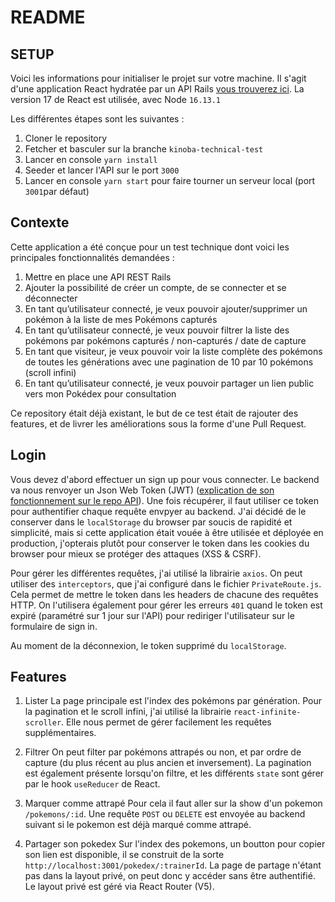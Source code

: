 # README

## SETUP

Voici les informations pour initialiser le projet sur votre machine.
Il s'agit d'une application React hydratée par un API Rails [vous trouverez ici](https://github.com/benoitbarges/kinoba-technical-test). La version 17 de React est utilisée, avec Node `16.13.1`

Les différentes étapes sont les suivantes :
1. Cloner le repository
2. Fetcher et basculer sur la branche `kinoba-technical-test`
3. Lancer en console `yarn install`
4. Seeder et lancer l'API sur le port `3000`
5. Lancer en console `yarn start` pour faire tourner un serveur local (port `3001`par défaut)

## Contexte

Cette application a été conçue pour un test technique dont voici les principales fonctionnalités demandées :
1. Mettre en place une API REST Rails
2. Ajouter la possibilité de créer un compte, de se connecter et se déconnecter
3. En tant qu’utilisateur connecté, je veux pouvoir ajouter/supprimer un pokémon à la liste
de mes Pokémons capturés
4. En tant qu’utilisateur connecté, je veux pouvoir filtrer la liste des pokémons par pokémons capturés / non-capturés / date de capture
5. En tant que visiteur, je veux pouvoir voir la liste complète des pokémons de toutes les
générations avec une pagination de 10 par 10 pokémons (scroll infini)
6. En tant qu’utilisateur connecté, je veux pouvoir partager un lien public vers mon Pokédex
pour consultation

Ce repository était déjà existant, le but de ce test était de rajouter des features, et de livrer les améliorations sous la forme d'une Pull Request.

## Login 

Vous devez d'abord effectuer un sign up pour vous connecter. Le backend va nous renvoyer un Json Web Token (JWT) ([explication de son fonctionnement sur le repo API](https://github.com/benoitbarges/kinoba-technical-test/blob/main/README.md#login)).
Une fois récupérer, il faut utiliser ce token pour authentifier chaque requête envpyer au backend. J'ai décidé de le conserver dans le `localStorage` du browser par soucis de rapidité et simplicité, mais si cette application était vouée à être utilisée et déployée en production, j'opterais plutôt pour conserver le token dans les cookies du browser pour mieux se protéger des attaques (XSS & CSRF).

Pour gérer les différentes requêtes, j'ai utilisé la librairie `axios`. On peut utiliser des `interceptors`, que j'ai configuré dans le fichier `PrivateRoute.js`. Cela permet de mettre le token dans les headers de chacune des requêtes HTTP. On l'utilisera également pour gérer les erreurs `401` quand le token est expiré (paramétré sur 1 jour sur l'API) pour rediriger l'utilisateur sur le formulaire de sign in.

Au moment de la déconnexion, le token supprimé du `localStorage`.

## Features

1) Lister
La page principale est l'index des pokémons par génération. Pour la pagination et le scroll infini, j'ai utilisé la librairie `react-infinite-scroller`. Elle nous permet de gérer facilement les requêtes supplémentaires.

2) Filtrer
On peut filter par pokémons attrapés ou non, et par ordre de capture (du plus récent au plus ancien et inversement). La pagination est également présente lorsqu'on filtre, et les différents `state` sont gérer par le hook `useReducer` de React.

3) Marquer comme attrapé
Pour cela il faut aller sur la show d'un pokemon `/pokemons/:id`. Une requête `POST` ou `DELETE` est envoyée au backend suivant si le pokemon est déjà marqué comme attrapé.

4) Partager son pokedex
Sur l'index des pokemons, un boutton pour copier son lien est disponible, il se construit de la sorte `http://localhost:3001/pokedex/:trainerId`. La page de partage n'étant pas dans la layout privé, on peut donc y accéder sans être authentifié. Le layout privé est géré via React Router (V5).

